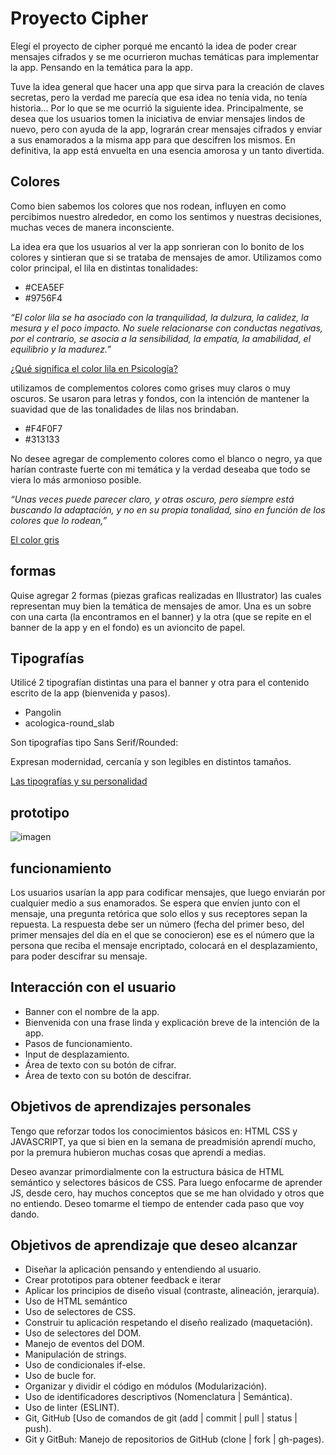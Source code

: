 # Proyecto Cipher

Elegí el proyecto de cipher porqué me encantó la idea de poder crear mensajes cifrados y se me ocurrieron muchas temáticas para implementar la app.
Pensando en la temática para la app.

Tuve la idea general que hacer una app que sirva para la creación de claves secretas, pero la verdad me parecía que esa idea no tenía vida, no tenía historia… Por lo que se me ocurrió la siguiente idea.
Principalmente, se desea que los usuarios tomen la iniciativa de enviar mensajes lindos de nuevo, pero con ayuda de la app, lograrán crear mensajes cifrados y enviar a sus enamorados a la misma app para que descifren los mismos. En definitiva, la app está envuelta en una esencia amorosa y un tanto divertida.

## Colores

Como bien sabemos los colores que nos rodean, influyen en como percibimos nuestro alrededor, en como los sentimos y nuestras decisiones, muchas veces de manera inconsciente.

La idea era que los usuarios al ver la app sonrieran con lo bonito de los colores y sintieran que si se trataba de mensajes de amor.
Utilizamos como color principal, el lila en distintas tonalidades:

* #CEA5EF
* #9756F4

*“El color lila se ha asociado con la tranquilidad, la dulzura, la calidez, la mesura y el poco impacto. No suele relacionarse con conductas negativas, por el contrario, se asocia a la sensibilidad, la empatía, la amabilidad, el equilibrio y la madurez.”*

[¿Qué significa el color lila en Psicología?](https://psicologiaymente.com/psicologia/que-significa-color-lila)

utilizamos de complementos colores como grises muy claros o muy oscuros. Se usaron para letras y fondos, con la intención de mantener la suavidad que de las tonalidades de lilas nos brindaban.  

* #F4F0F7
* #313133

No desee agregar de complemento colores como el blanco o negro, ya que harían contraste fuerte con mi temática y la verdad deseaba que todo se viera lo más armonioso posible.  

*“Unas veces puede parecer claro, y otras oscuro, pero siempre está buscando la adaptación, y no en su propia tonalidad, sino en función de los colores que lo rodean,”*

[El color gris](https://aprendizajeyvida.com/2015/01/05/el-color-gris/)

## formas

Quise agregar 2 formas (piezas graficas realizadas en Illustrator) las cuales representan muy bien la temática de mensajes de amor. Una es un sobre con una carta (la encontramos en el banner) y la otra (que se repite en el banner de la app y en el fondo) es un avioncito de papel.

## Tipografías

Utilicé 2 tipografían distintas una para el banner y otra para el contenido escrito de la app (bienvenida y pasos).

* Pangolin
* acologica-round_slab

Son tipografías tipo Sans Serif/Rounded: 

Expresan modernidad, cercanía y son legibles en distintos tamaños.

[Las tipografías y su personalidad](https://paoperez.com/tipografias-personalidad-transmite/)

## prototipo

![imagen](img/prototipo.jpg)

## funcionamiento

Los usuarios usarían la app para codificar mensajes, que luego enviarán por cualquier medio a sus enamorados.
Se espera que envíen junto con el mensaje, una pregunta retórica que solo ellos y sus receptores sepan la repuesta.
 La respuesta debe ser un número (fecha del primer beso, del primer mensajes del día en el que se conocieron) ese es el número que la persona que reciba el mensaje encriptado, colocará en el desplazamiento, para poder descifrar su mensaje.

## Interacción con el usuario

* Banner con el nombre de la app.
* Bienvenida con una frase linda y explicación breve de la intención de la app.
* Pasos de funcionamiento.
* Input de desplazamiento.
* Área de texto con su botón de cifrar.
* Área de texto con su botón de descifrar.

## Objetivos de aprendizajes personales 

Tengo que reforzar todos los conocimientos básicos en: HTML CSS y JAVASCRIPT, ya que si bien en la semana de preadmisión aprendí mucho, por la premura hubieron muchas cosas que aprendí a medias.

Deseo avanzar primordialmente con la estructura básica de HTML semántico y selectores básicos de CSS.
Para luego enfocarme de aprender JS, desde cero, hay muchos conceptos que se me han olvidado y otros que no entiendo. Deseo tomarme el tiempo de entender cada paso que voy dando.

## Objetivos de aprendizaje que deseo alcanzar

* Diseñar la aplicación pensando y entendiendo al usuario.
* Crear prototipos para obtener feedback e iterar
* Aplicar los principios de diseño visual (contraste, alineación, jerarquía).
* Uso de HTML semántico
* Uso de selectores de CSS.
* Construir tu aplicación respetando el diseño realizado (maquetación).
* Uso de selectores del DOM.
* Manejo de eventos del DOM.
* Manipulación de strings.
* Uso de condicionales if-else.
* Uso de bucle for.
* Organizar y dividir el código en módulos (Modularización).
* Uso de identificadores descriptivos (Nomenclatura | Semántica).
* Uso de linter (ESLINT).
* Git, GitHub [Uso de comandos de git (add | commit | pull | status | push).
* Git y GitBuh: Manejo de repositorios de GitHub (clone | fork | gh-pages).
